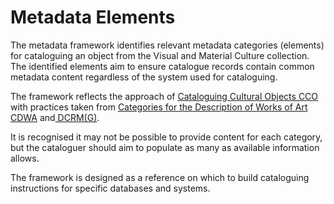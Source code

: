 # Metadata Elements

The metadata framework identifies relevant metadata categories \(elements\) for cataloguing an object from the Visual and Material Culture collection. The identified elements aim to ensure catalogue records contain common metadata content regardless of the system used for cataloguing.

The framework reflects the approach of [Cataloguing Cultural Objects CCO](https://vraweb.org/resources/cataloging-cultural-objects/) with practices taken from [Categories for the Description of Works of Art CDWA](http://www.getty.edu/research/publications/electronic_publications/cdwa/) and[ DCRM\(G\)](https://rbms.info/files/dcrm/dcrmg/DCRMG-A4.pdf).

It is recognised it may not be possible to provide content for each category, but the cataloguer should aim to populate as many as available information allows.

The framework is designed as a reference on which to build cataloguing instructions for specific databases and systems. 


